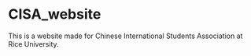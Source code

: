 CISA_website
============
This is a website made for Chinese International Students Association at Rice University.
